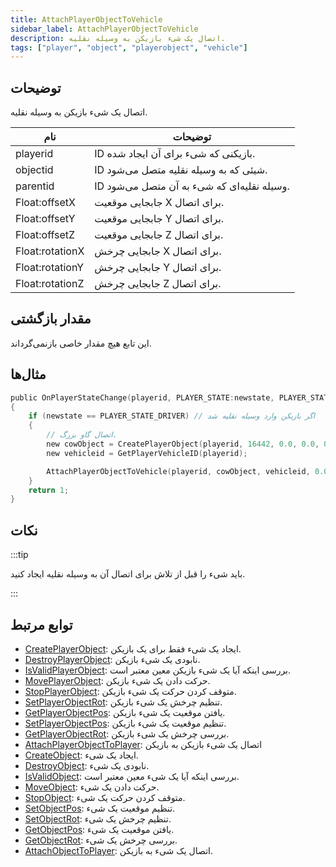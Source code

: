 ```yaml
---
title: AttachPlayerObjectToVehicle
sidebar_label: AttachPlayerObjectToVehicle
description: اتصال یک شیء بازیکن به وسیله نقلیه.
tags: ["player", "object", "playerobject", "vehicle"]
---
```


## توضیحات

اتصال یک شیء بازیکن به وسیله نقلیه.

| نام             | توضیحات                                         |
| --------------- | ------------------------------------------------ |
| playerid        | ID بازیکنی که شیء برای آن ایجاد شده. |
| objectid        | ID شیئی که به وسیله نقلیه متصل می‌شود.   |
| parentid        | ID وسیله نقلیه‌ای که شیء به آن متصل می‌شود.   |
| Float:offsetX   | جابجایی موقعیت X برای اتصال.            |
| Float:offsetY   | جابجایی موقعیت Y برای اتصال.            |
| Float:offsetZ   | جابجایی موقعیت Z برای اتصال.            |
| Float:rotationX | جابجایی چرخش X برای اتصال.            |
| Float:rotationY | جابجایی چرخش Y برای اتصال.            |
| Float:rotationZ | جابجایی چرخش Z برای اتصال.            |

## مقدار بازگشتی

این تابع هیچ مقدار خاصی بازنمی‌گرداند.

## مثال‌ها

```c
public OnPlayerStateChange(playerid, PLAYER_STATE:newstate, PLAYER_STATE:oldstate)
{
    if (newstate == PLAYER_STATE_DRIVER) // اگر بازیکن وارد وسیله نقلیه شد
    {
        // اتصال گاو بزرگ.
        new cowObject = CreatePlayerObject(playerid, 16442, 0.0, 0.0, 0.0, 0.0, 0.0, 0.0);
        new vehicleid = GetPlayerVehicleID(playerid);

        AttachPlayerObjectToVehicle(playerid, cowObject, vehicleid, 0.0, 0.0, 1.0, 0.0, 0.0, 0.0);
    }
    return 1;
}
```

## نکات

:::tip

باید شیء را قبل از تلاش برای اتصال آن به وسیله نقلیه ایجاد کنید.

:::

## توابع مرتبط

- [CreatePlayerObject](CreatePlayerObject): ایجاد یک شیء فقط برای یک بازیکن.
- [DestroyPlayerObject](DestroyPlayerObject): نابودی یک شیء بازیکن.
- [IsValidPlayerObject](IsValidPlayerObject): بررسی اینکه آیا یک شیء بازیکن معین معتبر است.
- [MovePlayerObject](MovePlayerObject): حرکت دادن یک شیء بازیکن.
- [StopPlayerObject](StopPlayerObject): متوقف کردن حرکت یک شیء بازیکن.
- [SetPlayerObjectRot](SetPlayerObjectRot): تنظیم چرخش یک شیء بازیکن.
- [GetPlayerObjectPos](GetPlayerObjectPos): یافتن موقعیت یک شیء بازیکن.
- [SetPlayerObjectPos](SetPlayerObjectPos): تنظیم موقعیت یک شیء بازیکن.
- [GetPlayerObjectRot](GetPlayerObjectRot): بررسی چرخش یک شیء بازیکن.
- [AttachPlayerObjectToPlayer](AttachPlayerObjectToPlayer): اتصال یک شیء بازیکن به بازیکن
- [CreateObject](CreateObject): ایجاد یک شیء.
- [DestroyObject](DestroyObject): نابودی یک شیء.
- [IsValidObject](IsValidObject): بررسی اینکه آیا یک شیء معین معتبر است.
- [MoveObject](MoveObject): حرکت دادن یک شیء.
- [StopObject](StopObject): متوقف کردن حرکت یک شیء.
- [SetObjectPos](SetObjectPos): تنظیم موقعیت یک شیء.
- [SetObjectRot](SetObjectRot): تنظیم چرخش یک شیء.
- [GetObjectPos](GetObjectPos): یافتن موقعیت یک شیء.
- [GetObjectRot](GetObjectRot): بررسی چرخش یک شیء.
- [AttachObjectToPlayer](AttachObjectToPlayer): اتصال یک شیء به بازیکن.